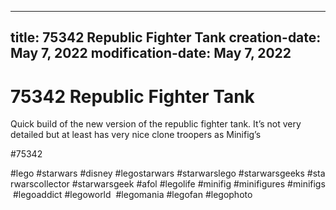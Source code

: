 ----
title: 75342 Republic Fighter Tank
creation-date: May 7, 2022
modification-date: May 7, 2022
----

# 75342 Republic Fighter Tank

Quick build of the new version of the republic fighter tank. It’s not very detailed but at least has very nice clone troopers as Minifig’s

#75342 
 
 
#lego #starwars #disney #legostarwars #starwarslego #starwarsgeeks #starwarscollector #starwarsgeek #afol #legolife #minifig #minifigures #minifigs #legoaddict #legoworld  #legomania #legofan #legophoto 

